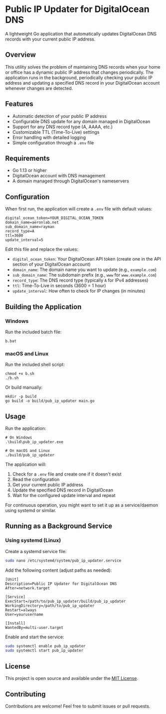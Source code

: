 # Public IP Updater for DigitalOcean DNS

A lightweight Go application that automatically updates DigitalOcean DNS records with your current public IP address.

## Overview

This utility solves the problem of maintaining DNS records when your home or office has a dynamic public IP address that changes periodically. The application runs in the background, periodically checking your public IP address and updating a specified DNS record in your DigitalOcean account whenever changes are detected.

## Features

- Automatic detection of your public IP address
- Configurable DNS update for any domain managed in DigitalOcean
- Support for any DNS record type (A, AAAA, etc.)
- Customizable TTL (Time-To-Live) settings
- Error handling with detailed logging
- Simple configuration through a `.env` file

## Requirements

- Go 1.13 or higher
- DigitalOcean account with DNS management
- A domain managed through DigitalOcean's nameservers

## Configuration

When first run, the application will create a `.env` file with default values:

```
digital_ocean_token=YOUR_DIGITAL_OCEAN_TOKEN
domain_name=aeronlab.net
sub_domain_name=rayman
record_type=A
ttl=3600
update_interval=5
```

Edit this file and replace the values:

- `digital_ocean_token`: Your DigitalOcean API token (create one in the API section of your DigitalOcean account)
- `domain_name`: The domain name you want to update (e.g., `example.com`)
- `sub_domain_name`: The subdomain prefix (e.g., `www` for `www.example.com`)
- `record_type`: The DNS record type (typically `A` for IPv4 addresses)
- `ttl`: Time-To-Live in seconds (3600 = 1 hour)
- `update_interval`: How often to check for IP changes (in minutes)

## Building the Application

### Windows
Run the included batch file:
```
b.bat
```

### macOS and Linux
Run the included shell script:
```
chmod +x b.sh
./b.sh
```

Or build manually:
```
mkdir -p build
go build -o build/pub_ip_updater main.go
```

## Usage

Run the application:

```
# On Windows
.\build\pub_ip_updater.exe

# On macOS and Linux
./build/pub_ip_updater
```

The application will:
1. Check for a `.env` file and create one if it doesn't exist
2. Read the configuration
3. Get your current public IP address
4. Update the specified DNS record in DigitalOcean
5. Wait for the configured update interval and repeat

For continuous operation, you might want to set it up as a service/daemon using systemd or similar.

## Running as a Background Service

### Using systemd (Linux)

Create a systemd service file:

```bash
sudo nano /etc/systemd/system/pub_ip_updater.service
```

Add the following content (adjust paths as needed):

```
[Unit]
Description=Public IP Updater for DigitalOcean DNS
After=network.target

[Service]
ExecStart=/path/to/pub_ip_updater/build/pub_ip_updater
WorkingDirectory=/path/to/pub_ip_updater
Restart=always
User=yourusername

[Install]
WantedBy=multi-user.target
```

Enable and start the service:

```bash
sudo systemctl enable pub_ip_updater
sudo systemctl start pub_ip_updater
```

## License

This project is open source and available under the [MIT License](LICENSE).

## Contributing

Contributions are welcome! Feel free to submit issues or pull requests.
